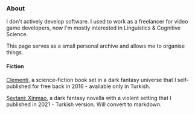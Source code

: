 ### About
I don't actively develop software. I used to work as a freelancer for video game developers, now I'm mostly interested in Linguistics & Cognitive Science. 

This page serves as a small personal archive and allows me to organise things.

#### Fiction
[Clementi](https://github.com/snoazll/Clementi), a science-fiction book set in a dark fantasy universe that I self-published for free back in 2016 - available only in Turkish.

[Şeytani: Xinmao](https://twitter.com/snoazll/status/1468723842231291911?s=20), a dark fantasy novella with a violent setting that I published in 2021 - Turkish version. Will convert to markdown. 
